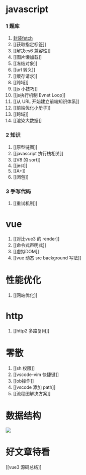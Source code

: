 # javascript
### 1 题库
1. [封装fetch](封装fetch.md)
2. [[获取指定标签]]
3. [[解决es6 兼容性]]
4. [[图片懒加载]]
5. [[冻结对象]]
6. [[url 转义]]
7. [[缓存请求]]
8. [[跨域]]
9. [[js 小技巧]]
10. [[js执行机制 Evnet Loop]]
11. [[从 URL 开始建立前端知识体系]]
12. [[前端优化小册子]]
13. [[跨域]]
14. [[渲染大数据]]


### 2 知识
1. [[原型链图]]
2. [[javascript 执行栈相关]]
3. [[V8 的 sort]]
4. [[jest]]
5. [[A+]]
6. [[闭包]]

### 3 手写代码
1. [[重试机制]]


# vue
1. [[对比vue3 的 render]]
2. [[命令式声明式]]
3. [[虚拟DOM]]
4. [[vue 动态 src background 写法]]

# 性能优化
1. [[网站优化]]

# http
1. [[http2 多路复用]]

# 零散
1. [[sh 权限]]
2. [[vscode-vim 快捷键]]
3. [[ob操作]]
4. [[vscode 添加 path]]
5. [[流程图解决方案]]

# 数据结构

![](数据结构与算法.xmind)

# 好文章待看
[[vue3 源码总结]]
